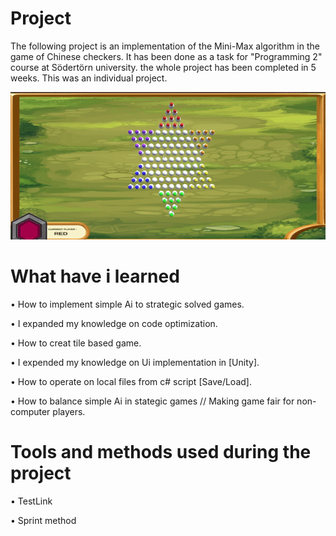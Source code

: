 

# Project
The following project is an implementation of the Mini-Max algorithm in the game of Chinese checkers. It has been done as a task for "Programming 2" course at Södertörn university. the whole project has been completed in 5 weeks. This was an individual project.


![](ChecersGif.gif)
# What have i learned


•  How to implement simple Ai to strategic solved games.

•  I expanded my knowledge on code optimization.

•  How to creat tile based game.

• I expended my knowledge on Ui implementation in [Unity].

• How to operate on local files from c# script [Save/Load].

• How to balance simple Ai in stategic games // Making game fair for non-computer players.


# Tools and methods used during the project 

• TestLink 

• Sprint method 
